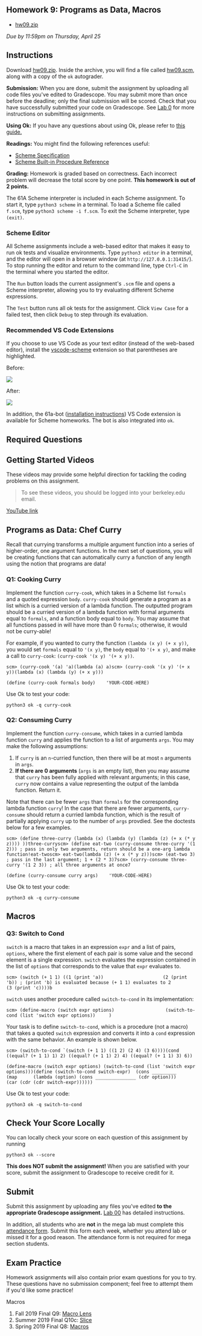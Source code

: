  Homework 9: Programs as Data, Macros[​](https://www.learncs.site/docs/curriculum-resource/cs61a/homework/hw09#homework-9-programs-as-data-macros "Direct link to Homework 9: Programs as Data, Macros")
-------------------------------------------------------------------------------------------------------------------------------------------------------------------------------------------------------

*   [hw09.zip](https://www.learncs.site/assets/files/hw09-79d4a7fb62d63538c4cff2da66480a98.zip)

_Due by 11:59pm on Thursday, April 25_

Instructions[​](https://www.learncs.site/docs/curriculum-resource/cs61a/homework/hw09#instructions "Direct link to Instructions")
---------------------------------------------------------------------------------------------------------------------------------

Download [hw09.zip](https://www.learncs.site/assets/files/hw09-79d4a7fb62d63538c4cff2da66480a98.zip). Inside the archive, you will find a file called [hw09.scm](https://cs61a.org//hw/hw09/hw09.scm), along with a copy of the `ok` autograder.

**Submission:** When you are done, submit the assignment by uploading all code files you've edited to Gradescope. You may submit more than once before the deadline; only the final submission will be scored. Check that you have successfully submitted your code on Gradescope. See [Lab 0](https://cs61a.org/lab/lab00#task-c-submitting-the-assignment) for more instructions on submitting assignments.

**Using Ok:** If you have any questions about using Ok, please refer to [this guide.](https://cs61a.org/articles/using-ok)

**Readings:** You might find the following references useful:

*   [Scheme Specification](https://cs61a.org/articles/scheme-spec/)
*   [Scheme Built-in Procedure Reference](https://cs61a.org/articles/scheme-builtins/)

**Grading:** Homework is graded based on correctness. Each incorrect problem will decrease the total score by one point. **This homework is out of 2 points.**

The 61A Scheme interpreter is included in each Scheme assignment. To start it, type `python3 scheme` in a terminal. To load a Scheme file called `f.scm`, type `python3 scheme -i f.scm`. To exit the Scheme interpreter, type `(exit)`.

### Scheme Editor[​](https://www.learncs.site/docs/curriculum-resource/cs61a/homework/hw09#scheme-editor "Direct link to Scheme Editor")

All Scheme assignments include a web-based editor that makes it easy to run ok tests and visualize environments. Type `python3 editor` in a terminal, and the editor will open in a browser window (at `http://127.0.0.1:31415/`). To stop running the editor and return to the command line, type `Ctrl-C` in the terminal where you started the editor.

The `Run` button loads the current assignment's `.scm` file and opens a Scheme interpreter, allowing you to try evaluating different Scheme expressions.

The `Test` button runs all ok tests for the assignment. Click `View Case` for a failed test, then click `Debug` to step through its evaluation.

### Recommended VS Code Extensions[​](https://www.learncs.site/docs/curriculum-resource/cs61a/homework/hw09#recommended-vs-code-extensions "Direct link to Recommended VS Code Extensions")

If you choose to use VS Code as your text editor (instead of the web-based editor), install the [vscode-scheme](https://marketplace.visualstudio.com/items?itemName=sjhuangx.vscode-scheme) extension so that parentheses are highlighted.

Before:

![](https://www.learncs.site/assets/images/before-1fb62971706b817f8b61c7a23705e08a.png)

After:

![](https://www.learncs.site/assets/images/after-49c28554ee03a6642fe04e111fd59fd5.png)

In addition, the 61a-bot ([installation instructions](https://cs61a.org/articles/61a-bot)) VS Code extension is available for Scheme homeworks. The bot is also integrated into `ok`.

Required Questions[​](https://www.learncs.site/docs/curriculum-resource/cs61a/homework/hw09#required-questions "Direct link to Required Questions")
---------------------------------------------------------------------------------------------------------------------------------------------------

Getting Started Videos[​](https://www.learncs.site/docs/curriculum-resource/cs61a/homework/hw09#getting-started-videos "Direct link to Getting Started Videos")
---------------------------------------------------------------------------------------------------------------------------------------------------------------

These videos may provide some helpful direction for tackling the coding problems on this assignment.

> To see these videos, you should be logged into your berkeley.edu email.

[YouTube link](https://youtu.be/playlist?list=PLx38hZJ5RLZcRCa7WhQVKh5s5ZLfGV9hc)

Programs as Data: Chef Curry[​](https://www.learncs.site/docs/curriculum-resource/cs61a/homework/hw09#programs-as-data-chef-curry "Direct link to Programs as Data: Chef Curry")
--------------------------------------------------------------------------------------------------------------------------------------------------------------------------------

Recall that currying transforms a multiple argument function into a series of higher-order, one argument functions. In the next set of questions, you will be creating functions that can automatically curry a function of any length using the notion that programs are data!

### Q1: Cooking Curry[​](https://www.learncs.site/docs/curriculum-resource/cs61a/homework/hw09#q1-cooking-curry "Direct link to Q1: Cooking Curry")

Implement the function `curry-cook`, which takes in a Scheme list `formals` and a quoted expression `body`. `curry-cook` should generate a program as a list which is a curried version of a lambda function. The outputted program should be a curried version of a lambda function with formal arguments equal to `formals`, and a function body equal to `body`. You may assume that all functions passed in will have more than 0 `formals`; otherwise, it would not be curry-able!

For example, if you wanted to curry the function `(lambda (x y) (+ x y))`, you would set `formals` equal to `'(x y)`, the `body` equal to `'(+ x y)`, and make a call to `curry-cook`: `(curry-cook '(x y) '(+ x y))`.

    scm> (curry-cook '(a) 'a)(lambda (a) a)scm> (curry-cook '(x y) '(+ x y))(lambda (x) (lambda (y) (+ x y)))

    (define (curry-cook formals body)    'YOUR-CODE-HERE)

Use Ok to test your code:

    python3 ok -q curry-cook

### Q2: Consuming Curry[​](https://www.learncs.site/docs/curriculum-resource/cs61a/homework/hw09#q2-consuming-curry "Direct link to Q2: Consuming Curry")

Implement the function `curry-consume`, which takes in a curried lambda function `curry` and applies the function to a list of arguments `args`. You may make the following assumptions:

1.  If `curry` is an `n`\-curried function, then there will be at most `n` arguments in `args`.
2.  **If there are 0 arguments** (`args` is an empty list), then you may assume that `curry` has been fully applied with relevant arguments; in this case, `curry` now contains a value representing the output of the lambda function. Return it.

Note that there can be fewer `args` than `formals` for the corresponding lambda function `curry`! In the case that there are fewer arguments, `curry-consume` should return a curried lambda function, which is the result of partially applying `curry` up to the number of `args` provdied. See the doctests below for a few examples.

    scm> (define three-curry (lambda (x) (lambda (y) (lambda (z) (+ x (* y z)))) ))three-curryscm> (define eat-two (curry-consume three-curry '(1 2))) ; pass in only two arguments, return should be a one-arg lambda function!eat-twoscm> eat-two(lambda (z) (+ x (* y z)))scm> (eat-two 3) ; pass in the last argument; 1 + (2 * 3)7scm> (curry-consume three-curry '(1 2 3)) ; all three arguments at once7

    (define (curry-consume curry args)    'YOUR-CODE-HERE)

Use Ok to test your code:

    python3 ok -q curry-consume

Macros[​](https://www.learncs.site/docs/curriculum-resource/cs61a/homework/hw09#macros "Direct link to Macros")
---------------------------------------------------------------------------------------------------------------

### Q3: Switch to Cond[​](https://www.learncs.site/docs/curriculum-resource/cs61a/homework/hw09#q3-switch-to-cond "Direct link to Q3: Switch to Cond")

`switch` is a macro that takes in an expression `expr` and a list of pairs, `options`, where the first element of each pair is some value and the second element is a single expression. `switch` evaluates the expression contained in the list of `options` that corresponds to the value that `expr` evaluates to.

    scm> (switch (+ 1 1) ((1 (print 'a))                      (2 (print 'b)) ; (print 'b) is evaluated because (+ 1 1) evaluates to 2                      (3 (print 'c))))b

`switch` uses another procedure called `switch-to-cond` in its implementation:

    scm> (define-macro (switch expr options)                   (switch-to-cond (list 'switch expr options))     )

Your task is to define `switch-to-cond`, which is a procedure (not a macro) that takes a quoted `switch` expression and converts it into a `cond` expression with the same behavior. An example is shown below.

    scm> (switch-to-cond `(switch (+ 1 1) ((1 2) (2 4) (3 6))))(cond ((equal? (+ 1 1) 1) 2) ((equal? (+ 1 1) 2) 4) ((equal? (+ 1 1) 3) 6))

    (define-macro (switch expr options) (switch-to-cond (list 'switch expr options)))(define (switch-to-cond switch-expr)  (cons _________    (map      (lambda (option) (cons _______________ (cdr option)))      (car (cdr (cdr switch-expr))))))

Use Ok to test your code:

    python3 ok -q switch-to-cond

Check Your Score Locally[​](https://www.learncs.site/docs/curriculum-resource/cs61a/homework/hw09#check-your-score-locally "Direct link to Check Your Score Locally")
---------------------------------------------------------------------------------------------------------------------------------------------------------------------

You can locally check your score on each question of this assignment by running

    python3 ok --score

**This does NOT submit the assignment!** When you are satisfied with your score, submit the assignment to Gradescope to receive credit for it.

Submit[​](https://www.learncs.site/docs/curriculum-resource/cs61a/homework/hw09#submit "Direct link to Submit")
---------------------------------------------------------------------------------------------------------------

Submit this assignment by uploading any files you've edited **to the appropriate Gradescope assignment.** [Lab 00](https://cs61a.org/lab/lab00/#submit-with-gradescope) has detailed instructions.

In addition, all students who are **not** in the mega lab must complete this [attendance form](https://go.cs61a.org/lab-att). Submit this form each week, whether you attend lab or missed it for a good reason. The attendance form is not required for mega section students.

Exam Practice[​](https://www.learncs.site/docs/curriculum-resource/cs61a/homework/hw09#exam-practice "Direct link to Exam Practice")
------------------------------------------------------------------------------------------------------------------------------------

Homework assignments will also contain prior exam questions for you to try. These questions have no submission component; feel free to attempt them if you'd like some practice!

Macros

1.  Fall 2019 Final Q9: [Macro Lens](https://cs61a.org/exam/fa19/final/61a-fa19-final.pdf#page=10)
2.  Summer 2019 Final Q10c: [Slice](https://cs61a.org/exam/su19/final/61a-su19-final.pdf#page=10)
3.  Spring 2019 Final Q8: [Macros](https://cs61a.org/exam/sp19/final/61a-sp19-final.pdf#page=8) 